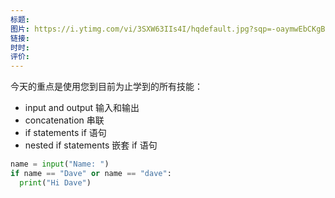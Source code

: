 ```yaml
---
标题: 
图片: https://i.ytimg.com/vi/3SXW63IIs4I/hqdefault.jpg?sqp=-oaymwEbCKgBEF5IVfKriqkDDggBFQAAiEIYAXABwAEG&rs=AOn4CLDAcrEz812idHbHSjd_EGrQkkDLMw
链接: 
时时: 
评价:
---
```



今天的重点是使用您到目前为止学到的所有技能：

- input and output 输入和输出
- concatenation 串联
- if statements if 语句
- nested if statements 嵌套 if 语句


```python
name = input("Name: ")
if name == "Dave" or name == "dave":
  print("Hi Dave")
  
```

